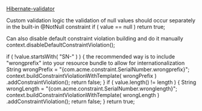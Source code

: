 <a href="http://docs.jboss.org/hibernate/stable/validator/reference/en-US/html_single/#preface">Hibernate-validator</a>

Custom validation logic
the validation of null values should occur separately in the built-in @NotNull constraint
if ( value == null )
    return true;

Can also disable default constraint violation building and do it manually
context.disableDefaultConstraintViolation();

if ( !value.startsWith( "SN-" ) ) {
    the recommended way is to include "wrongprefix" into your resource bundle to allow for internationalization
    String wrongPrefix = "{com.acme.constraint.SerialNumber.wrongprefix}";
    context.buildConstraintViolationWithTemplate( wrongPrefix )
        .addConstraintViolation();
    return false;
}
if ( value.length() != length ) {
String wrongLength = "{com.acme.constraint.SerialNumber.wronglength}";
context.buildConstraintViolationWithTemplate( wrongLength )
    .addConstraintViolation();
return false;
}
return true;